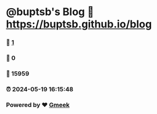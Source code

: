 # @buptsb's Blog :link: https://buptsb.github.io/blog 
### :page_facing_up: [1](https://buptsb.github.io/blog/tag.html) 
### :speech_balloon: 0 
### :hibiscus: 15959 
### :alarm_clock: 2024-05-19 16:15:48 
### Powered by :heart: [Gmeek](https://github.com/Meekdai/Gmeek)
